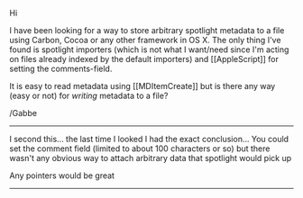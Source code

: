 Hi

I have been looking for a way to store arbitrary spotlight metadata to a file using Carbon, Cocoa or any other framework in OS X. The only thing I've found is spotlight importers (which is not what I want/need since I'm acting on files already indexed by the default importers) and [[AppleScript]] for setting the comments-field. 

It is easy to read metadata using [[MDItemCreate]] but is there any way (easy or not) for _writing_ metadata to a file?

/Gabbe 

----

I second this... the last time I looked I had the exact conclusion... You could set the comment field (limited to about 100 characters or so) but there wasn't any obvious way to attach arbitrary data that spotlight would pick up

Any pointers would be great

----
